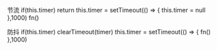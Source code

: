节流
if(this.timer) return
this.timer = setTimeout(() => {
this.timer = null
},1000)
fn()

防抖
if(this.timer) clearTimeout(timer)
this.timer = setTimeout(() => {
fn()
},1000)

